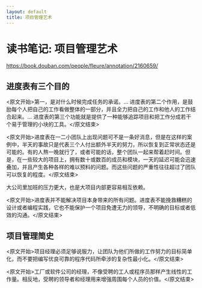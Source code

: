 ```yaml
---
layout: default
title: 项目管理艺术
---
```


# 读书笔记: 项目管理艺术

<https://book.douban.com/people/fleure/annotation/2160659/>
## 进度表有三个目的

<原文开始>第一，是对什么时候完成任务的承诺。... 进度表的第二个作用，是鼓励每个人把自己的工作看做整体的一部分，并且全力把自己的工作和他人的工作结合起来。... 进度表的第三个功能就是提供了一种能够追踪项目和把工作分成若干个易于管理的小块的工具。</原文结束>

<原文开始>进度表在一二小团队上出现问题可不是一条好消息，但是在这样的案例中，半天的事故只是代表三个人付出额外半天的努力，所以恢复到正常状态还是可能的。有的人熬一晚就行了，或者可能的话，整个团队一起来帮着赶时间。但是，在一些较大的项目上，拥有数十或数百的成员和模块，一天的延迟可能会迅速叠加，并且产生各种各样的难以预料的问题。而这些问题的严重性往往超过了团队可以恢复的程度。</原文结束>

大公司里加班的压力更大，也是大项目内部更容易相互依赖。

<原文开始>进度表并不能解决项目本身带来的所有问题。进度表不能挽救糟糕的设计或者编程实践，它也不能保护一个项目免遭无力的领导，不明确的目标或者低效的沟通。</原文结束>

## 项目管理简史

<原文开始>项目经理必须足够说服力，让团队为他们所做的工作努力的目标简单化，而不要把编写优良可靠的程序代码所牵涉的复杂性最小化。</原文结束>

<原文开始>工厂或软件公司的经理，不像受聘的工人或程序员那样产生线性的工作量。相反地，受聘的领导者和经理用来增强周围每个人员的价值。</原文结束>